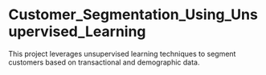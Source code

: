 # Customer_Segmentation_Using_Unsupervised_Learning
This project leverages unsupervised learning techniques to segment customers based on transactional and demographic data.
